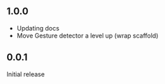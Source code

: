 ## 1.0.0

- Updating docs
- Move Gesture detector a level up (wrap scaffold)

## 0.0.1

Initial release
